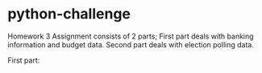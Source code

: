 # python-challenge
 Homework 3
Assignment consists of 2 parts; First part deals with banking information and budget data. Second part deals with election polling data.

First part: 